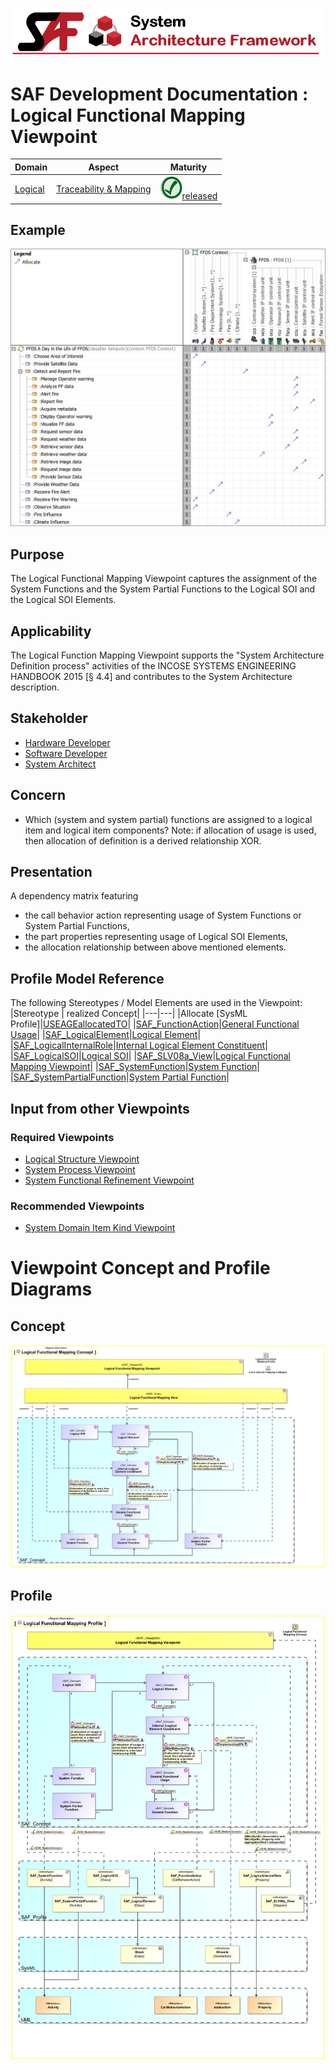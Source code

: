 ![System Architecture Framework](../../diagrams/Banner_SAF.png)
# SAF Development Documentation : Logical Functional Mapping Viewpoint
|**Domain**|**Aspect**|**Maturity**|
| --- | --- | --- |
|[Logical](../../domains.md#Domain-Logical)|[Traceability & Mapping](../../aspects.md#Aspect-Traceability-&-Mapping)|![Released](../../diagrams/Symbol_confirmed.svg.png )[released](../../using-saf/maturity.md#released)|
## Example
![FFDS Context Definition Mapping of Usage](../../diagrams/FFDS-Context-Definition-Mapping-of-Usage.svg)
## Purpose
The Logical Functional Mapping Viewpoint captures the assignment of the System Functions and the System Partial Functions to the Logical SOI and the Logical SOI Elements.
## Applicability
The Logical Function Mapping Viewpoint supports the "System Architecture Definition process" activities of the INCOSE SYSTEMS ENGINEERING HANDBOOK 2015 [§ 4.4] and contributes to the System Architecture description.
## Stakeholder
* [Hardware Developer](../../stakeholders.md#Hardware-Developer)
* [Software Developer](../../stakeholders.md#Software-Developer)
* [System Architect](../../stakeholders.md#System-Architect)
## Concern
* Which (system and system partial) functions are assigned to a logical item and logical item components?
Note: if allocation of usage is used, then allocation of definition is a derived relationship XOR.
## Presentation
A dependency matrix featuring
* the call behavior action representing usage of System Functions or System Partial Functions,
* the part properties representing usage of Logical SOI Elements,
* the allocation relationship between above mentioned elements.

## Profile Model Reference
The following Stereotypes / Model Elements are used in the Viewpoint:
|Stereotype | realized Concept|
|---|---|
|Allocate [SysML Profile]|[USEAGEallocatedTO](../concept/concepts.md#USEAGEallocatedTO)|
|[SAF_FunctionAction](../../stereotypes.md#SAF_FunctionAction)|[General Functional Usage](../concept/concepts.md#General-Functional-Usage)|
|[SAF_LogicalElement](../../stereotypes.md#SAF_LogicalElement)|[Logical Element](../concept/concepts.md#Logical-Element)|
|[SAF_LogicalInternalRole](../../stereotypes.md#SAF_LogicalInternalRole)|[Internal Logical Element Constituent](../concept/concepts.md#Internal-Logical-Element-Constituent)|
|[SAF_LogicalSOI](../../stereotypes.md#SAF_LogicalSOI)|[Logical SOI](../concept/concepts.md#Logical-SOI)|
|[SAF_SLV08a_View](../../stereotypes.md#SAF_SLV08a_View)|[Logical Functional Mapping Viewpoint](../concept/concepts.md#Logical-Functional-Mapping-Viewpoint)|
|[SAF_SystemFunction](../../stereotypes.md#SAF_SystemFunction)|[System Function](../concept/concepts.md#System-Function)|
|[SAF_SystemPartialFunction](../../stereotypes.md#SAF_SystemPartialFunction)|[System Partial Function](../concept/concepts.md#System-Partial-Function)|
## Input from other Viewpoints
### Required Viewpoints
* [Logical Structure Viewpoint](Logical-Structure-Viewpoint.md)
* [System Process Viewpoint](System-Process-Viewpoint.md)
* [System Functional Refinement Viewpoint](System-Functional-Refinement-Viewpoint.md)
### Recommended Viewpoints
* [System Domain Item Kind Viewpoint](System-Domain-Item-Kind-Viewpoint.md)
# Viewpoint Concept and Profile Diagrams
## Concept
![Logical Functional Mapping Concept](diagrams/Logical-Functional-Mapping-Concept.svg)
## Profile
![Logical Functional Mapping Profile](diagrams/Logical-Functional-Mapping-Profile.svg)

